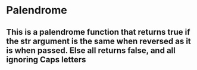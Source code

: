 # Palendrome

## This is a palendrome function that returns true if the str argument is the same when reversed as it is when passed. Else all returns false, and all ignoring Caps letters

